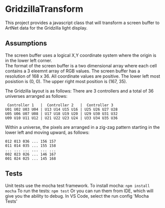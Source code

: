 # GridzillaTransform
This project provides a javascript class that will transform a screen buffer to ArtNet data for the Gridzilla light display.

## Assumptions
The screen buffer uses a logical X,Y coordinate system where the origin is in the lower left corner.   
The format of the screen buffer is a two dimensional array where each cell contains a 3 eleemnt array of RGB values. 
The screen buffer has a resolution of 168 x 36.  All coordinate values are positive.  The lower left most posistion is (0, 0).
The upper right most position is (167, 35).

The Gridzilla layout is as follows:
There are 3 controllers and a total of 36 universes arranged as follows:

```
 Controller 1   |  Controller 2   |  Controller 3
U01 U02 U03 U04 | U13 U14 U15 U16 | U25 U26 U27 U28
U05 U06 U07 U08 | U17 U18 U19 U20 | U29 U30 U31 U32
U09 U10 U11 U12 | U21 U22 U23 U24 | U33 U34 U35 U36
```

Within a universe, the pixels are arranged in a zig-zag pattern starting in the lower left
and moving upward, as follows:

```
012 013 036 ... 156 157
011 014 035 ... 155 158
... ... ... ... ... ...
002 023 026 ... 146 167
001 024 025 ... 145 168
```

## Tests
Unit tests use the mocha test framework.
To install mocha: `npm install mocha`
To run the tests: `npm test`
Or you can run them from IDE, which will give you the ability to debug.  In VS Code, select the run config 'Mocha Tests'
